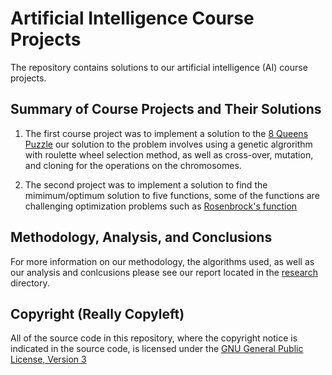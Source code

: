 Artificial Intelligence Course Projects
========================================

The repository contains solutions to our artificial intelligence (AI) course projects.


Summary of Course Projects and Their Solutions
----------------------------------------------

1.  The first course project was to implement a solution to the [8 Queens Puzzle](https://en.wikipedia.org/wiki/8_queens)
    our solution to the problem involves using a genetic algrorithm with roulette wheel selection method,
    as well as cross-over, mutation, and cloning for the operations on the chromosomes.

2.  The second project was to implement a solution to find the mimimum/optimum solution to five functions, some of
    the functions are challenging optimization problems such as [Rosenbrock's function](http://en.wikipedia.org/wiki/Rosenbrock_function)


Methodology, Analysis, and Conclusions
---------------------------------------

For more information on our methodology, the algorithms used, as well as our analysis and conlcusions please see
our report located in the [research](research/) directory.


Copyright (Really Copyleft)
---------------------------

All of the source code in this repository, where the copyright notice is indicated in the source
code, is licensed under the [GNU General Public License, Version 3](http://www.gnu.org/licenses/gpl.html)
